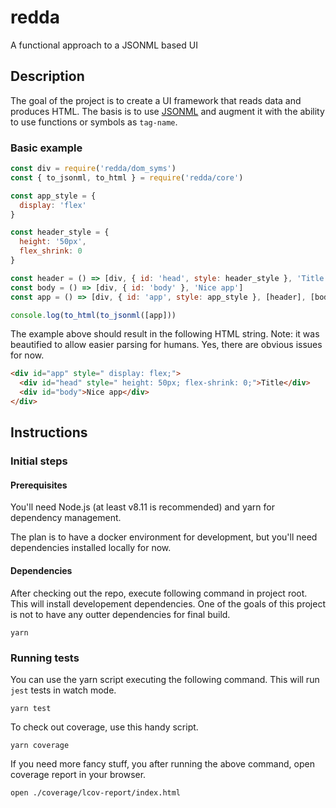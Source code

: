 # redda
A functional approach to a JSONML based UI

## Description

The goal of the project is to create a UI framework that reads data and produces HTML. The basis is to use [JSONML](http://www.jsonml.org/) and augment it with the ability to use functions or symbols as `tag-name`.

### Basic example

```javascript
const div = require('redda/dom_syms')
const { to_jsonml, to_html } = require('redda/core')

const app_style = {
  display: 'flex'
}

const header_style = {
  height: '50px',
  flex_shrink: 0
}

const header = () => [div, { id: 'head', style: header_style }, 'Title']
const body = () => [div, { id: 'body' }, 'Nice app']
const app = () => [div, { id: 'app', style: app_style }, [header], [body]]

console.log(to_html(to_jsonml([app]))
```

The example above should result in the following HTML string. Note: it was beautified to allow easier parsing for humans. Yes, there are obvious issues for now.

```html
<div id="app" style=" display: flex;">
  <div id="head" style=" height: 50px; flex-shrink: 0;">Title</div>
  <div id="body">Nice app</div>
</div>
```

## Instructions

### Initial steps

#### Prerequisites

You'll need Node.js (at least v8.11 is recommended) and yarn for dependency management. 

The plan is to have a docker environment for development, but you'll need dependencies installed locally for now.

#### Dependencies

After checking out the repo, execute following command in project root. This will install developement dependencies. One of the goals of this project is not to have any outter dependencies for final build.

```shell
yarn
```

### Running tests

You can use the yarn script executing the following command. This will run `jest` tests in watch mode.

```shell
yarn test
```

To check out coverage, use this handy script.

```shell
yarn coverage
```

If you need more fancy stuff, you after running the above command, open coverage report in your browser.

```shell
open ./coverage/lcov-report/index.html
```

